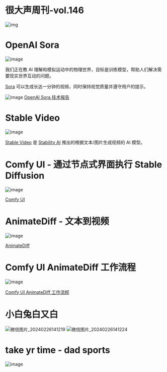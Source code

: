 # 很大声周刊-vol.146

![img](https://github.com/hendasheng/HenDaShengWeekly/assets/20842136/b24c16bb-7f1b-4b26-bf05-f123fe7226a9)

# OpenAI Sora
![image](https://github.com/hendasheng/HenDaShengWeekly/assets/20842136/751a1a87-3929-41b8-ae59-44bf09bd48ac)

我们正在教 AI 理解和模拟运动中的物理世界，目标是训练模型，帮助人们解决需要现实世界互动的问题。

[Sora](https://openai.com/sora#safety) 可以生成长达一分钟的视频，同时保持视觉质量并遵守用户的提示。

![image](https://github.com/hendasheng/HenDaShengWeekly/assets/20842136/e8667f48-8859-4bb3-b128-aae2fa0cc911)
[OpenAI Sora 技术报告](https://openai.com/research/video-generation-models-as-world-simulators)

# Stable Video 
![image](https://github.com/hendasheng/HenDaShengWeekly/assets/20842136/20f353b9-515b-4ab8-bec2-be3d51bcd410)

[Stable Video](https://www.stablevideo.com/) 是 [Stability AI](https://stability.ai/) 推出的根据文本/图片生成视频的 AI 模型。

# Comfy UI - 通过节点式界面执行 Stable Diffusion
![image](https://github.com/hendasheng/HenDaShengWeekly/assets/20842136/bfe3f963-4549-4816-aa47-6e6b799ac074)

[Comfy UI](https://github.com/comfyanonymous/ComfyUI) 

# AnimateDiff - 文本到视频
![image](https://github.com/hendasheng/HenDaShengWeekly/assets/20842136/49635cf7-6691-47a5-99df-30833e4c5d98)

[AnimateDiff](https://animatediff.github.io/)

# Comfy UI AnimateDiff 工作流程
![image](https://github.com/hendasheng/HenDaShengWeekly/assets/20842136/2375b266-7b3d-4fbd-8f34-b1645be41d4c)

[Comfy UI AnimateDiff 工作流程](https://civitai.com/articles/2379/guide-comfyui-animatediff-guideworkflows-including-prompt-scheduling-an-inner-reflections-guide)

# 小白兔白又白
![微信图片_20240226141219](https://github.com/hendasheng/HenDaShengWeekly/assets/20842136/bab0227e-3028-4c67-a333-263423c7f004)
![微信图片_20240226141224](https://github.com/hendasheng/HenDaShengWeekly/assets/20842136/6f473904-8842-4ac7-b717-266c8c37123a)

# take yr time - dad sports
![image](https://github.com/hendasheng/HenDaShengWeekly/assets/20842136/7d02a6a1-cedc-46e9-9d22-6e26f0418b80)
